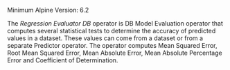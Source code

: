 Minimum Alpine Version: 6.2

The *Regression Evaluator DB* operator is DB Model Evaluation operator that computes several statistical tests to determine the accuracy of predicted values in a dataset. These values can come from a dataset or from a separate Predictor operator. The operator computes Mean Squared Error, Root Mean Squared Error, Mean Absolute Error, Mean Absolute Percentage Error and Coefficient of Determination.
